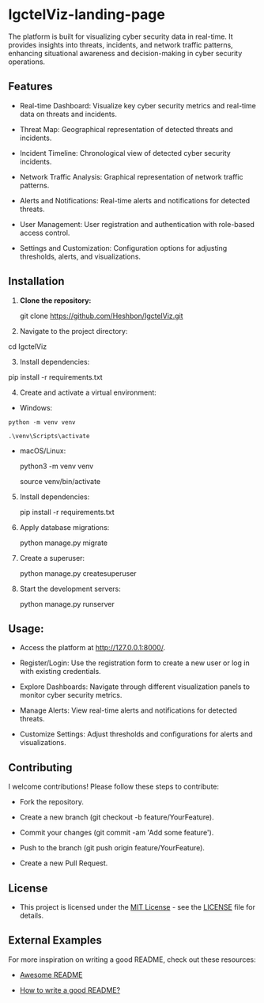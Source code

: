# IgctelViz-landing-page

The platform is built for visualizing cyber security data in real-time. It provides insights into threats, incidents, and network traffic patterns, enhancing situational awareness and decision-making in cyber security operations.

## Features

   + Real-time Dashboard: Visualize key cyber security metrics and real-time data on threats and incidents.

   + Threat Map: Geographical representation of detected threats and incidents.

   + Incident Timeline: Chronological view of detected cyber security incidents.

   + Network Traffic Analysis: Graphical representation of network traffic patterns.

   + Alerts and Notifications: Real-time alerts and notifications for detected threats.

   + User Management: User registration and authentication with role-based access control.

   + Settings and Customization: Configuration options for adjusting thresholds, alerts, and visualizations.

## Installation

1. **Clone the repository:**  

	git clone https://github.com/Heshbon/IgctelViz.git

2. Navigate to the project directory:

  cd IgctelViz

3. Install dependencies:

  pip install -r requirements.txt

4. Create and activate a virtual environment:

  +  Windows:

	python -m venv venv

	.\venv\Scripts\activate

  + macOS/Linux:

	python3 -m venv venv

	source venv/bin/activate

5. Install dependencies:

	pip install -r requirements.txt

6. Apply database migrations:

	python manage.py migrate

7. Create a superuser:

	python manage.py createsuperuser

8. Start the development servers:

	python manage.py runserver

## Usage:

  + Access the platform at http://127.0.0.1:8000/.

  + Register/Login: Use the registration form to create a new user or log in with existing credentials.

  + Explore Dashboards: Navigate through different visualization panels to monitor cyber security metrics.

  + Manage Alerts: View real-time alerts and notifications for detected threats.

  + Customize Settings: Adjust thresholds and configurations for alerts and visualizations.

## Contributing

I welcome contributions! Please follow these steps to contribute:

   + Fork the repository.

   + Create a new branch (git checkout -b feature/YourFeature).

   + Commit your changes (git commit -am 'Add some feature').

   + Push to the branch (git push origin feature/YourFeature).

   + Create a new Pull Request.

## License

  + This project is licensed under the [MIT License](https://opensource.org/licenses/MIT) - see the [LICENSE](https://github.com/Heshbon/CyberSecurityApp/blob/main/LICENSE) file for details.

## External Examples

For more inspiration on writing a good README, check out these resources:

  + [Awesome README](https://github.com/matiassingers/awesome-readme)

  + [How to write a good README?](https://bulldogjob.com/news/449-how-to-write-a-good-readme-for-your-github-project)
